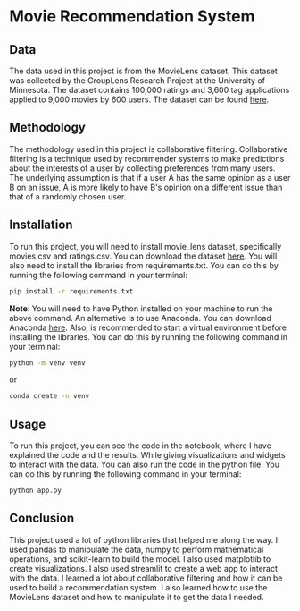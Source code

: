 # Movie Recommendation System

## Data
The data used in this project is from the MovieLens dataset. This dataset was collected by the GroupLens Research Project at the University of Minnesota. The dataset contains 100,000 ratings and 3,600 tag applications applied to 9,000 movies by 600 users. The dataset can be found [here](https://www.kaggle.com/datasets/grouplens/movielens-20m-dataset/).


## Methodology
The methodology used in this project is collaborative filtering. Collaborative filtering is a technique used by recommender systems to make predictions about the interests of a user by collecting preferences from many users. The underlying assumption is that if a user A has the same opinion as a user B on an issue, A is more likely to have B's opinion on a different issue than that of a randomly chosen user.

## Installation
To run this project, you will need to install movie_lens dataset, specifically movies.csv and ratings.csv. You can download the dataset [here](https://www.kaggle.com/datasets/grouplens/movielens-20m-dataset/). You will also need to install the libraries from requirements.txt. You can do this by running the following command in your terminal:

```bash
pip install -r requirements.txt
```

**Note**: You will need to have Python installed on your machine to run the above command. An alternative is to use Anaconda. You can download Anaconda [here](https://www.anaconda.com/products/individual). Also, is recommended to start a virtual environment before installing the libraries. You can do this by running the following command in your terminal:

```bash
python -m venv venv
```
or 
    
```bash
conda create -n venv
```

## Usage
To run this project, you can see the code in the notebook, where I have explained the code and the results. While giving visualizations and widgets to interact with the data. You can also run the code in the python file. You can do this by running the following command in your terminal:

```bash
python app.py
```

## Conclusion
This project used a lot of python libraries that helped me along the way. I used pandas to manipulate the data, numpy to perform mathematical operations, and scikit-learn to build the model. I also used matplotlib to create visualizations. I also used streamlit to create a web app to interact with the data. I learned a lot about collaborative filtering and how it can be used to build a recommendation system. I also learned how to use the MovieLens dataset and how to manipulate it to get the data I needed.
